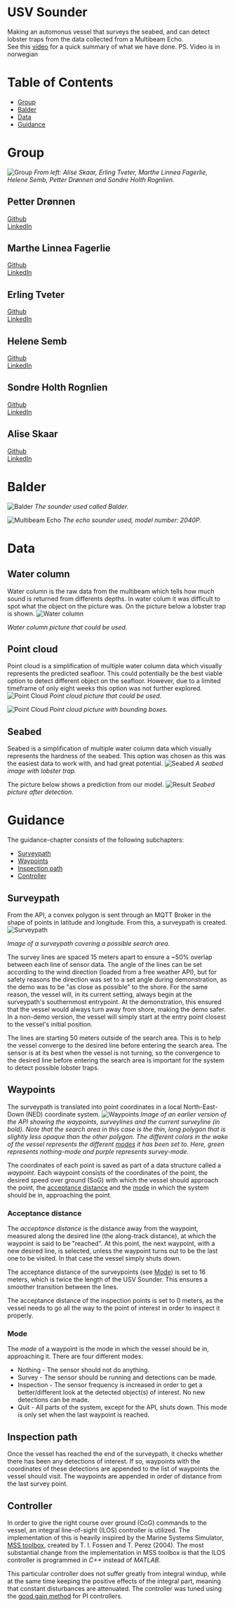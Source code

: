 # USV Sounder
Making an automonus vessel that surveys the seabed, and can detect lobster traps from the data collected from a Multibeam Echo.  
See this [video](https://youtu.be/eW9WCYAyL6I?t=689) for a quick summary of what we have done. PS. Video is in norwegian  

# Table of Contents
- [Group](#group)
- [Balder](#balder)
- [Data](#data)
- [Guidance](#guidance)

# Group
![Group](https://github.com/dr0nn1/USVSounder/blob/master/pictures/group.png)
*From left: Alise Skaar, Erling Tveter, Marthe Linnea Fagerlie, Helene Semb, Petter Drønnen and Sondre Holth Rognlien.*  

## Petter Drønnen
[Github](https://github.com/dr0nn1)  
[LinkedIn](https://www.linkedin.com/in/petter-dr%C3%B8nnen-014b02196/)

## Marthe Linnea Fagerlie
[Github](https://github.com/marthelf)  
[LinkedIn](https://www.linkedin.com/in/marthelinneafagerlie/)

## Erling Tveter
[Github](https://github.com/ErlingTve)  
[LinkedIn](https://www.linkedin.com/in/erling-tveter-40a429142/)

## Helene Semb
[Github](https://github.com/helensem)  
[LinkedIn](https://www.linkedin.com/in/helene-semb-705888160/)

## Sondre Holth Rognlien
[Github](https://github.com/sondrehr)  
[LinkedIn](https://www.linkedin.com/in/sondre-holth-rognlien-68b0b8172/)

## Alise Skaar
[Github](https://github.com/aliseska)  
[LinkedIn](https://www.linkedin.com/in/alise-skaar-452938b8/)


# Balder
![Balder](https://github.com/dr0nn1/USVSounder/blob/master/pictures/balder.png)
*The sounder used called Balder.*

![Multibeam Echo](https://github.com/dr0nn1/USVSounder/blob/master/pictures/echoSounder.png)
*The echo sounder used, model number: 2040P.*

# Data
## Water column
Water column is the raw data from the multibeam which tells how much sound is returned from differents depths.
In water colum it was difficult to spot what the object on the picture was. On the picture below a lobster trap is shown.
![Water column](https://github.com/dr0nn1/USVSounder/blob/master/pictures/waterColumn.png)

*Water column picture that could be used.*  

## Point cloud
Point cloud is a simplification of multiple water column data which visually represents the predicted seafloor.
This could potentially be the best viable option to detect different object on the seafloor. However, due to a limited timeframe of only eight weeks this option was not further explored.
![Point Cloud](https://github.com/dr0nn1/USVSounder/blob/master/pictures/pointCloud.PNG)
*Point cloud picture that could be used.*  

![Point Cloud](https://github.com/dr0nn1/USVSounder/blob/master/pictures/pointCloudResult.PNG)
*Point cloud picture with bounding boxes.*  

## Seabed
Seabed is a simplification of multiple water column data which visually represents the hardness of the seabed.
This option was chosen as this was the easiest data to work with, and had great potential. 
![Seabed](https://github.com/dr0nn1/USVSounder/blob/master/pictures/seabedWithCrabPot.png)
*A seabed image with lobster trap.*  

The picture below shows a prediction from our model. 
![Result](https://github.com/dr0nn1/USVSounder/blob/master/pictures/result.png)
*Seabed picture after detection.*

# Guidance
The guidance-chapter consists of the following subchapters:
- [Surveypath](#surveypath)
- [Waypoints](#waypoints)
- [Inspection path](#inspection-path)
- [Controller](#controller)


## Surveypath
From the API, a convex polygon is sent through an MQTT Broker in the shape of points in latitude and longitude. From this, a surveypath is created.
![Surveypath](https://github.com/dr0nn1/USVSounder/blob/master/pictures/surveypath.png)

*Image of a surveypath covering a possible search area.*

The survey lines are spaced 15 meters apart to ensure a ~50% overlap between each line of sensor data. The angle of the lines can be set according to the wind direction (loaded from a free weather API), but for safety reasons the direction was set to a set angle during demonstration, as the demo was to be "as close as possible" to the shore. For the same reason, the vessel will, in its current setting, always begin at the surveypath's southernmost entrypoint. At the demonstration, this ensured that the vessel would always turn away from shore, making the demo safer. In a non-demo version, the vessel will simply start at the entry point closest to the vessel's initial position. 

The lines are starting 50 meters outside of the search area. This is to help the vessel converge to the desired line before entering the search area. The sensor is at its best when the vessel is not turning, so the convergence to the desired line before entering the search area is important for the system to detect possible lobster traps. 

## Waypoints
The surveypath is translated into point coordinates in a local North-East-Down (NED) coordinate system. 
![Waypoints](https://github.com/dr0nn1/USVSounder/blob/master/pictures/VisualizationOfRun.png)
*Image of an earlier version of the API showing the waypoints, surveylines and the current surveyline (in bold). Note that the search area in this case is the thin, long polygon that is slightly less opaque than the other polygon. The different colors in the wake of the vessel represents the different [modes](#mode) it has been set to. Here, green represents nothing-mode and purple represents survey-mode.*

The coordinates of each point is saved as part of a data structure called a *waypoint*. Each waypoint consists of the coordinates of the point, the desired speed over ground (SoG) with which the vessel should approach the point, the [acceptance distance](#acceptance-distance) and the [mode](#mode) in which the system should be in, approaching the point.

### Acceptance distance
The *acceptance distance* is the distance away from the waypoint, measured along the desired line (the along-track distance), at which the waypoint is said to be "reached". At this point, the next waypoint, with a new desired line, is selected, unless the waypoint turns out to be the last one to be visited. In that case the vessel simply shuts down. 

The acceptance distance of the surveypoints (see [Mode](#mode)) is set to 16 meters, which is twice the length of the USV Sounder. This ensures a smoother transition between the lines.

The acceptance distance of the inspection points is set to 0 meters, as the vessel needs to go all the way to the point of interest in order to inspect it properly.

### Mode
The *mode* of a waypoint is the mode in which the vessel should be in, approaching it. There are four different modes:
-  Nothing - The sensor should not do anything.
-  Survey - The sensor should be running and detections can be made.
-  Inspection - The sensor frequency is increased in order to get a better/different look at the detected object(s) of interest. No new detections can be made.
-  Quit - All parts of the system, except for the API, shuts down. This mode is only set when the last waypoint is reached.

## Inspection path
Once the vessel has reached the end of the surveypath, it checks whether there has been any detections of interest. If so, waypoints with the coordinates of these detections are appended to the list of waypoints the vessel should visit. The waypoints are appended in order of distance from the last survey point.

## Controller
In order to give the right course over ground (CoG) commands to the vessel, an integral line-of-sight (ILOS) controller is utilized. The implementation of this is heavily inspired by the Marine Systems Simulator, [MSS toolbox](https://github.com/cybergalactic/MSS), created by T. I. Fossen and T. Perez (2004). The most substantial change from the implementation in MSS toolbox is that the ILOS controller is programmed in *C++* instead of *MATLAB*.

This particular controller does not suffer greatly from integral windup, while at the same time keeping the positive effects of the integral part, meaning that constant disturbances are attenuated. The controller was tuned using the [good gain method](http://www.techteach.no/publications/articles/good_gain_method/good_gain_method.pdf) for PI controllers. 
